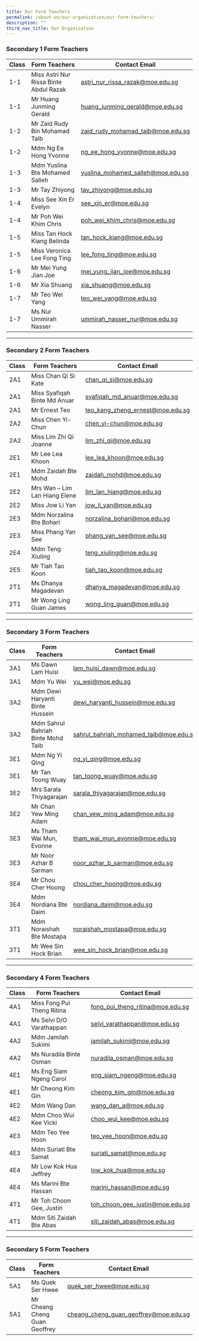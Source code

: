 ```yaml
---
title: Our Form Teachers
permalink: /about-us/our-organization/our-form-teachers/
description: ""
third_nav_title: Our Organisation
---
```

### Secondary 1 Form Teachers <br>

| Class | Form Teachers | Contact Email |
| -------- | -------- | -------- |
| 1-1     | Miss Astri Nur Rissa Binte Abdul Razak     | <astri_nur_rissa_razak@moe.edu.sg>      |
| 1-1     | Mr Huang Junming Gerald     | <huang_junming_gerald@moe.edu.sg>    |
| 1-2     | Mr Zaid Rudy Bin Mohamad Taib    | <zaid_rudy_mohamad_taib@moe.edu.sg>    |
| 1-2     | Mdm Ng Ee Hong Yvonne    | <ng_ee_hong_yvonne@moe.edu.sg>     |
| 1-3     | Mdm Yuslina Bte Mohamed Salleh     | <yuslina_mohamed_salleh@moe.edu.sg>   |
| 1-3     | Mr Tay Zhiyong     | <tay_zhiyong@moe.edu.sg>     |
| 1-4     | Miss See Xin Er Evelyn     | <see_xin_er@moe.edu.sg>     |
| 1-4     | Mr Poh Wei Khim Chris    | <poh_wei_khim_chris@moe.edu.sg>     |
| 1-5     | Miss Tan Hock Kiang Belinda     | <tan_hock_kiang@moe.edu.sg>     |
| 1-5     | Miss Veronica Lee Fong Ting     | <lee_fong_ting@moe.edu.sg>     |
| 1-6     | Mr Mei Yung Jian Joe     | <mei_yung_jian_joe@moe.edu.sg>     |
| 1-6     | Mr Xia Shuang     | <xia_shuang@moe.edu.sg>     |
| 1-7     | Mr Teo Wei Yang     | <teo_wei_yang@moe.edu.sg>    |
| 1-7     | Ms Nur Ummirah Nasser     | <ummirah_nasser_nur@moe.edu.sg>    |<br>

---


### Secondary 2 Form Teachers <br>

| Class | Form Teachers | Contact Email |
| -------- | -------- | -------- |
| 2A1    |  Miss Chan Qi Si Kate    | <chan_qi_si@moe.edu.sg>    |
| 2A1    |  Miss Syafiqah Binte Md Anuar    | <syafiqah_md_anuar@moe.edu.sg>    |
| 2A1    |  Mr Ernest Teo    | <teo_kang_zheng_ernest@moe.edu.sg>    |
| 2A2     | Miss Chen Yi-Chun      | <chen_yi-chun@moe.edu.sg>    |
| 2A2     |   Miss Lim Zhi Qi Joanne   | <lim_zhi_qi@moe.edu.sg>    |
| 2E1     | Mr Lee Lea Khoon     | <lee_lea_khoon@moe.edu.sg>    |
| 2E1     | Mdm Zaidah Bte Mohd     | <zaidah_mohd@moe.edu.sg>    |
| 2E2     |  Mrs Wan – Lim Lan Hiang Elene    | <lim_lan_hiang@moe.edu.sg>    |
| 2E2     | Miss Jow Li Yan     | <jow_li_yan@moe.edu.sg>    |
| 2E3     |  Mdm Norzalina Bte Bohari    | <norzalina_bohari@moe.edu.sg>    |
| 2E3     |  Miss Phang Yan See    | <phang_yan_see@moe.edu.sg>    |
| 2E4     | Mdm Teng Xiuling     | <teng_xiuling@moe.edu.sg>    |
| 2E5     |  Mr Tiah Tao Koon    | <tiah_tao_koon@moe.edu.sg>    |
| 2T1     |  Ms Dhanya Magadevan    | <dhanya_magadevan@moe.edu.sg>    |
| 2T1     | Mr Wong Ling Guan James     | <wong_ling_guan@moe.edu.sg>    | <br>

---


### Secondary 3 Form Teachers <br>

| Class | Form Teachers | Contact Email |
| -------- | -------- | -------- |
| 3A1    |  Ms Dawn Lam Huisi    | <lam_huisi_dawn@moe.edu.sg>    |
| 3A1    | Mdm Yu Wei     | <yu_wei@moe.edu.sg>    |
| 3A2     | Mdm Dewi Haryanti Binte Hussein     | <dewi_haryanti_hussein@moe.edu.sg>    |
| 3A2     |  Mdm Sahrul Bahriah Binte Mohd Taib    | <sahrul_bahriah_mohamed_taib@moe.edu.sg>    |
| 3E1     |  Mdm Ng Yi Qing    | <ng_yi_qing@moe.edu.sg>    |
| 3E1     | Mr Tan Toong Wuay     | <tan_toong_wuay@moe.edu.sg>    |
| 3E2     | Mrs Sarala Thiyagarajan     | <sarala_thiyagarajan@moe.edu.sg>    |
| 3E2     |  Mr Chan Yew Ming Adam    | <chan_yew_ming_adam@moe.edu.sg>    |
| 3E3     |  Ms Tham Wai Mun, Evonne    | <tham_wai_mun_evonne@moe.edu.sg>    |
| 3E3     | Mr Noor Azhar B Sarman     | <noor_azhar_b_sarman@moe.edu.sg>    |
| 3E4     | Mr Chou Cher Hoong     | <chou_cher_hoong@moe.edu.sg>    |
| 3E4    |  Mdm Nordiana Bte Daim    | <nordiana_daim@moe.edu.sg>    |
| 3T1     | Mdm Noraishah Bte Mostapa     | <noraishah_mostapa@moe.edu.sg>    |
| 3T1     | Mr Wee Sin Hock Brian     | <wee_sin_hock_brian@moe.edu.sg>    | <br>

---


### Secondary 4 Form Teachers <br>

| Class | Form Teachers | Contact Email |
| -------- | -------- | -------- |
| 4A1    |  Miss Fong Pui Theng Ritina    | <fong_pui_theng_ritina@moe.edu.sg>    |
| 4A1    |  Ms Selvi D/O Varathappan    | <selvi_varathappan@moe.edu.sg>    |
| 4A2     |  Mdm Jamilah Sukimi    | <jamilah_sukimi@moe.edu.sg>    |
| 4A2     |  Ms Nuradila Binte Osman    | <nuradila_osman@moe.edu.sg>    |
| 4E1     |  Ms Eng Siam Ngeng Carol    | <eng_siam_ngeng@moe.edu.sg>    |
| 4E1     |  Mr Cheong Kim Gin    | <cheong_kim_gin@moe.edu.sg>    |
| 4E2     |  Mdm Wang Dan    | <wang_dan_a@moe.edu.sg>    |
| 4E2     |  Mdm Choo Wui Kee Vicki    | <choo_wui_kee@moe.edu.sg>    |
| 4E3     |  Mdm Teo Yee Hoon    | <teo_yee_hoon@moe.edu.sg>    |
| 4E3     | Mdm Suriati Bte Samat     | <suriati_samat@moe.edu.sg>    |
| 4E4     |  Mr Low Kok Hua Jeffrey    | <low_kok_hua@moe.edu.sg>    |
| 4E4     | Ms Marini Bte Hassan     | <marini_hassan@moe.edu.sg>    |
| 4T1     |  Mr Toh Choon Gee, Justin    | <toh_choon_gee_justin@moe.edu.sg>    |
| 4T1     | Mdm Siti Zaidah Bte Abas     | <siti_zaidah_abas@moe.edu.sg>    | <br>

---


### Secondary 5 Form Teachers

| Class | Form Teachers | Contact Email |
| -------- | -------- | -------- |
| 5A1    | Ms Quek Ser Hwee     | <quek_ser_hwee@moe.edu.sg>    |
| 5A1    | Mr Cheang Cheng Guan Geoffrey     | <cheang_cheng_guan_geoffrey@moe.edu.sg>    |